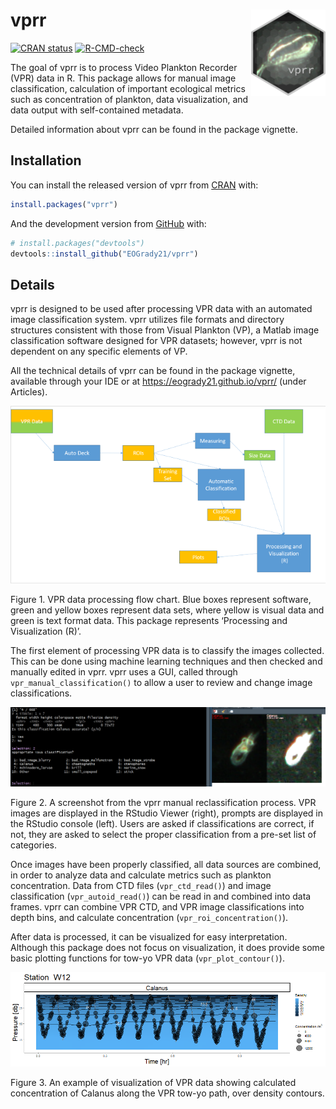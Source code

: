 
# vprr <a href="https://eogrady21.github.io/vprr/"><img src="man/figures/vprr_hex.png" align="right" height="138" /></a>


<!-- badges: start -->
[![CRAN status](https://www.r-pkg.org/badges/version/dplyr)](https://cran.r-project.org/package=vprr)
[![R-CMD-check](https://github.com/EOgrady21/vprr/actions/workflows/r.yml/badge.svg)](https://github.com/EOGrady21/vprr/actions/workflows/r.yml)
<!-- badges: end -->

The goal of vprr is to process Video Plankton Recorder (VPR) data in R.
This package allows for manual image classification, calculation of
important ecological metrics such as concentration of plankton, data
visualization, and data output with self-contained metadata.

Detailed information about vprr can be found in the package vignette.

## Installation

You can install the released version of vprr from
[CRAN](https://CRAN.R-project.org) with:

``` r
install.packages("vprr")
```

And the development version from [GitHub](https://github.com/) with:

``` r
# install.packages("devtools")
devtools::install_github("EOGrady21/vprr")
```

## Details

vprr is designed to be used after processing VPR data with an automated
image classification system. vprr utilizes file formats and directory
structures consistent with those from Visual Plankton (VP), a Matlab
image classification software designed for VPR datasets; however, vprr
is not dependent on any specific elements of VP.

All the technical details of vprr can be found in the package vignette,
available through your IDE or at <https://eogrady21.github.io/vprr/>
(under Articles).

![](vignettes/vp_flowchart.PNG)

Figure 1. VPR data processing flow chart. Blue boxes represent software,
green and yellow boxes represent data sets, where yellow is visual data
and green is text format data. This package represents ‘Processing and
Visualization (R)’.

The first element of processing VPR data is to classify the images
collected. This can be done using machine learning techniques and then
checked and manually edited in vprr. vprr uses a GUI, called through
`vpr_manual_classification()` to allow a user to review and change image
classifications.

![](vignettes/clf_check_3.png)

Figure 2. A screenshot from the vprr manual reclassification process.
VPR images are displayed in the RStudio Viewer (right), prompts are
displayed in the RStudio console (left). Users are asked if
classifications are correct, if not, they are asked to select the proper
classification from a pre-set list of categories.

Once images have been properly classified, all data sources are
combined, in order to analyze data and calculate metrics such as
plankton concentration. Data from CTD files (`vpr_ctd_read()`) and image
classification (`vpr_autoid_read()`) can be read in and combined into
data frames. vprr can combine VPR CTD, and VPR image classifications
into depth bins, and calculate concentration
(`vpr_roi_concentration()`).

After data is processed, it can be visualized for easy interpretation.
Although this package does not focus on visualization, it does provide
some basic plotting functions for tow-yo VPR data
(`vpr_plot_contour()`).

![](vignettes/conPlot_cal_dens.png)

Figure 3. An example of visualization of VPR data showing calculated
concentration of Calanus along the VPR tow-yo path, over density
contours.

